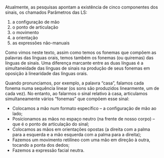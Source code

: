 Atualmente, as pesquisas apontam a existência de cinco componentes dos sinais, os
chamados Parâmetros das LS:
1. a configuração de mão
2. o ponto de articulação
3. o movimento
4. a orientação
5. as expressões não-manuais

Como vimos neste texto, assim como temos os fonemas que compõem as palavras das
línguas orais, temos também os fonemas (ou quiremas) das línguas de sinais. Uma
diferença marcante entre as duas línguas é a simultaneidade das línguas de sinais na
produção de seus fonemas em oposição à linearidade das línguas orais.

Quando pronunciamos, por exemplo, a palavra “casa”, falamos cada fonema numa
sequência linear (os sons são produzidos linearmente, um de cada vez). No entanto, ao
falarmos o sinal relativo à casa, articulamos simultaneamente vários “fonemas” que
compõem esse sinal:
- Colocamos a mão num formato específico – a configuração de mão ao lado;
- Posicionamos as mãos no espaço neutro (na frente de nosso corpo) – que é o
ponto de articulação do sinal;
- Colocamos as mãos em orientações opostas (a direita com a palma para a
esquerda e a mão esquerda com a palma para a direita);
- Fazemos um movimento retilíneo com uma mão em direção à outra, tocando
a ponta dos dedos;
- Fazemos a expressão facial neutra. 